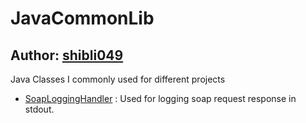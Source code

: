 # JavaCommonLib
## Author: [shibli049](http://shibli049.com)
Java Classes I commonly used for different projects
* [SoapLoggingHandler][SoapLoggingHandler] : Used for logging soap request response in stdout.


[SoapLoggingHandler]:com/shibli049/soap/SoapLoggingHandler.java
